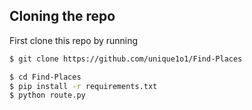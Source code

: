 

## Cloning the repo

First clone this repo by running

```bash
$ git clone https://github.com/unique1o1/Find-Places
```
```bash
$ cd Find-Places
$ pip install -r requirements.txt
$ python route.py
```



